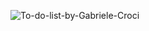 ![To-do-list-by-Gabriele-Croci](https://github.com/user-attachments/assets/6359c9e2-ba7e-483f-9f4e-197cf38add55)
